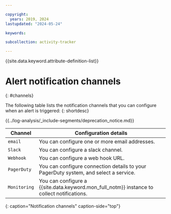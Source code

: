 ```yaml
---

copyright:
  years: 2019, 2024
lastupdated: "2024-05-24"

keywords:

subcollection: activity-tracker

---
```


{{site.data.keyword.attribute-definition-list}}

# Alert notification channels
{: #channels}

The following table lists the notification channels that you can configure when an alert is triggered:
{: shortdesc}


{{../log-analysis/_include-segments/deprecation_notice.md}}


| Channel           | Configuration details |
|-------------------|-----------------------|
| `email`             | You can configure one or more email addresses.  |
| `Slack`             | You can configure a slack channel. |
| `Webhook`           | You can configure a web hook URL. |
| `PagerDuty`         | You can configure connection details to your PagerDuty system, and select a service.|
| `Monitoring`            | You can configure a {{site.data.keyword.mon_full_notm}} instance to collect notifications. |
{: caption="Notification channels" caption-side="top"}
